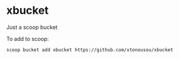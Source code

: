 # xbucket
Just a scoop bucket 

To add to scoop:

    scoop bucket add xbucket https://github.com/xtonousou/xbucket
